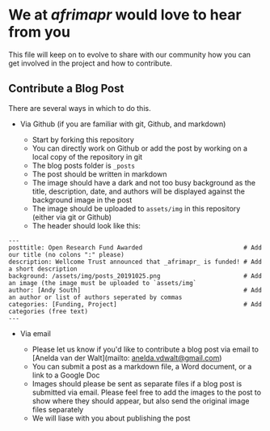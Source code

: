 # We at _afrimapr_ would love to hear from you 

This file will keep on to evolve to share with our community how you can get involved in the project and how to contribute.

## Contribute a Blog Post

There are several ways in which to do this.

- Via Github (if you are familiar with git, Github, and markdown)

  - Start by forking this repository
  - You can directly work on Github or add the post by working on a local copy of the repository in git
  - The blog posts folder is `_posts`
  - The post should be written in markdown
  - The image should have a dark and not too busy background as the title, description, date, and authors will be displayed against the background image in the post
  - The image should be uploaded to `assets/img` in this repository (either via git or Github)
  - The header should look like this:
 
 ```
---
posttitle: Open Research Fund Awarded                            # Add our title (no colons ":" please)
description: Wellcome Trust announced that _afrimapr_ is funded! # Add a short description
background: /assets/img/posts_20191025.png                       # Add an image (the image must be uploaded to `assets/img`
author: [Andy South]                                             # Add an author or list of authors seperated by commas
categories: [Funding, Project]                                   # Add categories (free text)
---
```

 
- Via email

  - Please let us know if you'd like to contribute a blog post via email to [Anelda van der Walt](mailto: anelda.vdwalt@gmail.com)
  - You can submit a post as a markdown file, a Word document, or a link to a Google Doc
  - Images should please be sent as separate files if a blog post is submitted via email. Please feel free to add the images to the post to show where they should appear, but also send the original image files separately
  - We will liase with you about publishing the post
 
